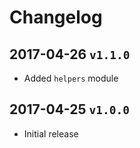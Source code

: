 # Changelog

## 2017-04-26 `v1.1.0`
* Added `helpers` module

## 2017-04-25 `v1.0.0`
* Initial release
